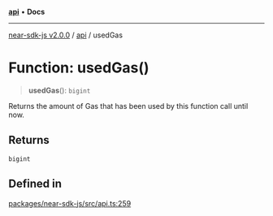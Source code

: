 [**api**](../README.md) • **Docs**

***

[near-sdk-js v2.0.0](../../packages.md) / [api](../README.md) / usedGas

# Function: usedGas()

> **usedGas**(): `bigint`

Returns the amount of Gas that has been used by this function call until now.

## Returns

`bigint`

## Defined in

[packages/near-sdk-js/src/api.ts:259](https://github.com/dim-daskalov/near-sdk-js/blob/55c8ffce45a02e867988513feedc0b7da3bce940/packages/near-sdk-js/src/api.ts#L259)
